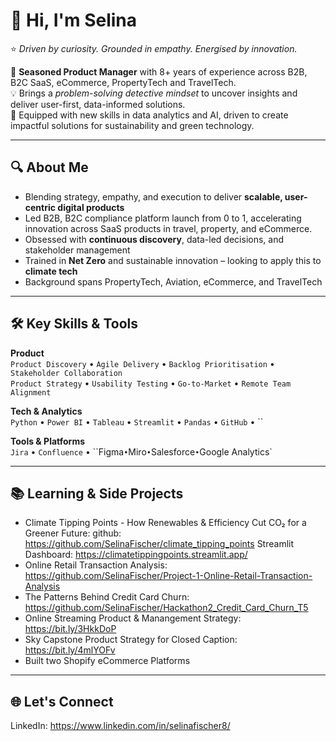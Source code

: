 # 👋 Hi, I'm Selina

⭐️ *Driven by curiosity. Grounded in empathy. Energised by innovation.*

🚀 **Seasoned Product Manager** with 8+ years of experience across B2B, B2C SaaS, eCommerce, PropertyTech and TravelTech.  
💡 Brings a *problem-solving detective mindset* to uncover insights and deliver user-first, data-informed solutions.  
🌱 Equipped with new skills in data analytics and AI, driven to create impactful solutions for sustainability and green technology.

---

## 🔍 About Me

-  Blending strategy, empathy, and execution to deliver **scalable, user-centric digital products**
-  Led B2B, B2C compliance platform launch from 0 to 1, accelerating innovation across SaaS products in travel, property, and eCommerce.
-  Obsessed with **continuous discovery**, data-led decisions, and stakeholder management
-  Trained in **Net Zero** and sustainable innovation – looking to apply this to **climate tech**
-  Background spans PropertyTech, Aviation, eCommerce, and TravelTech

---

## 🛠️ Key Skills & Tools

**Product**  
`Product Discovery` • `Agile Delivery` • `Backlog Prioritisation` • `Stakeholder Collaboration`  
`Product Strategy` • `Usability Testing` • `Go-to-Market` • `Remote Team Alignment`

**Tech & Analytics**  
`Python` • `Power BI` • `Tableau` • `Streamlit` • `Pandas` • `GitHub` • ``

**Tools & Platforms**  
`Jira` • `Confluence` • ``Figma` • `Miro` • `Salesforce` • `Google Analytics`

---

## 📚 Learning & Side Projects

- Climate Tipping Points - How Renewables & Efficiency Cut CO₂ for a Greener Future:
  github: https://github.com/SelinaFischer/climate_tipping_points 
  Streamlit Dashboard: https://climatetippingpoints.streamlit.app/
- Online Retail Transaction Analysis:  https://github.com/SelinaFischer/Project-1-Online-Retail-Transaction-Analysis
- The Patterns Behind Credit Card Churn: https://github.com/SelinaFischer/Hackathon2_Credit_Card_Churn_T5
- Online Streaming Product & Manangement Strategy: https://bit.ly/3HkkDoP
- Sky Capstone Product Strategy for Closed Caption: https://bit.ly/4mlYOFv
- Built two Shopify eCommerce Platforms 

---

## 🌐 Let's Connect

LinkedIn: https://www.linkedin.com/in/selinafischer8/










